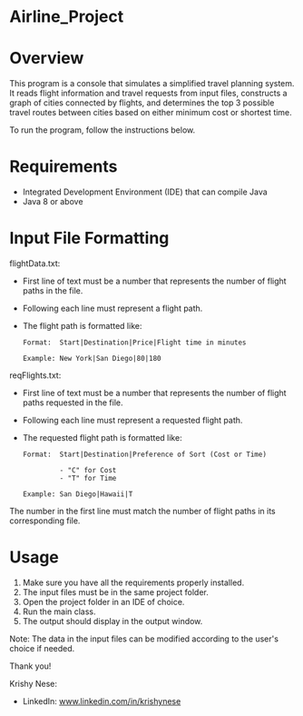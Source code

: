 # Airline_Project

# Overview

This program is a console that simulates a simplified travel planning system. It reads flight information and travel requests from input files, constructs a graph of cities connected by flights, and determines the top 3 possible travel routes between cities based on either minimum cost or shortest time. 

To run the program, follow the instructions below.

# Requirements

  - Integrated Development Environment (IDE) that can compile Java
  - Java 8 or above

# Input File Formatting

flightData.txt:
  - First line of text must be a number that represents the number of flight paths in the file.
  - Following each line must represent a flight path.
  - The flight path is formatted like:
    
        Format:  Start|Destination|Price|Flight time in minutes
      
        Example: New York|San Diego|80|180

reqFlights.txt:
  - First line of text must be a number that represents the number of flight paths requested in the file.
  - Following each line must represent a requested flight path.
  - The requested flight path is formatted like:
    
        Format:  Start|Destination|Preference of Sort (Cost or Time)
    
                 - "C" for Cost
                 - "T" for Time
      
        Example: San Diego|Hawaii|T

The number in the first line must match the number of flight paths in its corresponding file.

# Usage

1. Make sure you have all the requirements properly installed.
2. The input files must be in the same project folder.
3. Open the project folder in an IDE of choice.
4. Run the main class.
5. The output should display in the output window.
   
Note: The data in the input files can be modified according to the user's choice if needed.






Thank you!

Krishy Nese:
- LinkedIn: www.linkedin.com/in/krishynese

